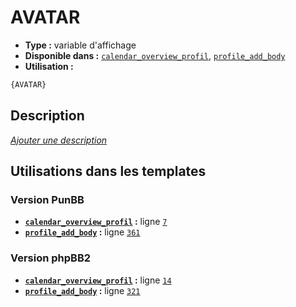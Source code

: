 # AVATAR
* __Type :__ variable d'affichage
* __Disponible dans :__ [`calendar_overview_profil`](../tpl/var/calendar_overview_profil.md), [`profile_add_body`](../tpl/var/profile_add_body.md)
* __Utilisation :__

```html
{AVATAR}
```

## Description
[*Ajouter une description*](https://fa-tvars.appspot.com/var/AVATAR)

## Utilisations dans les templates

### Version PunBB
* __[`calendar_overview_profil`](../tpl/var/calendar_overview_profil.md#readme) :__ ligne [`7`](../tpl/src/punbb/calendar_overview_profil.tpl#L7)
* __[`profile_add_body`](../tpl/var/profile_add_body.md#readme) :__ ligne [`361`](../tpl/src/punbb/profile_add_body.tpl#L361)

### Version phpBB2
* __[`calendar_overview_profil`](../tpl/var/calendar_overview_profil.md#readme) :__ ligne [`14`](../tpl/src/subsilver/calendar_overview_profil.tpl#L14)
* __[`profile_add_body`](../tpl/var/profile_add_body.md#readme) :__ ligne [`321`](../tpl/src/subsilver/profile_add_body.tpl#L321)
